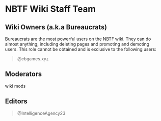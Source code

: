 # NBTF Wiki Staff Team
## Wiki Owners (a.k.a Bureaucrats)
Bureaucrats are the most powerful users on the NBTF wiki. They can do almost anything, including deleting pages and promoting and demoting users. 
This role cannot be obtained and is exclusive to the following users:
> @cbgames.xyz
## Moderators
wiki mods
## Editors
> @IntelligenceAgency23
